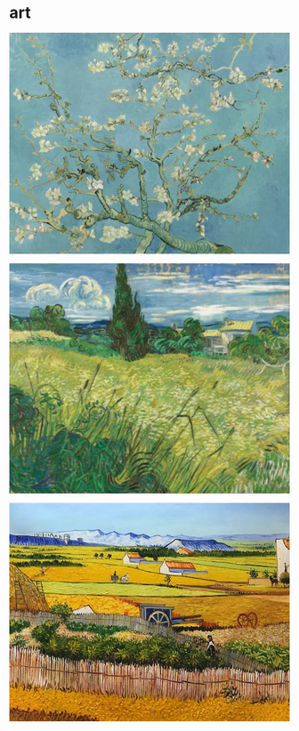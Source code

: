 # art

<a href="vincent_van_gogh_almond_blossom.jpg"><img alt="vincent_van_gogh_almond_blossom" src="vincent_van_gogh_almond_blossom.jpg"></a>

<a href="vincent_van_gogh_green_field.jpg"><img alt="vincent_van_gogh_green_field" src="vincent_van_gogh_green_field.jpg"></a>

<a href="vincent_van_gogh_the_harvest.png"><img alt="vincent_van_gogh_the_harvest" src="vincent_van_gogh_the_harvest.png"></a>

